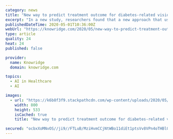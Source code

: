```yaml
---
category: news
title: "New way to predict treatment outcome for diabetes-related vision loss"
excerpt: "In a new study, researchers found that a new approach that uses artificial intelligence (AI) to analyze retinal images could one day help doctors select the best treatment for patients with vision loss from diabetic macular edema."
publishedDateTime: 2020-05-01T10:36:00Z
webUrl: "https://knowridge.com/2020/05/new-way-to-predict-treatment-outcome-for-diabetes-related-vision-loss/"
type: article
quality: 24
heat: 24
published: false

provider:
  name: Knowridge
  domain: knowridge.com

topics:
  - AI in Healthcare
  - AI

images:
  - url: "https://k6b8f3f9.stackpathcdn.com/wp-content/uploads/2020/05/New-way-to-predict-treatment-outcome-for-diabetes-related-vision-loss-.jpg"
    width: 800
    height: 533
    isCached: true
    title: "New way to predict treatment outcome for diabetes-related vision loss"

secured: "ocbxXoMNvOS//ji9//FTLuB/MziHvmCCjNtWBo11diEt1ptsVv8VPn4oTHBlOruUN99zb8rDYK+nUc9LOD9w+H0xuNCVSix0brtNKOsNS/5maUkP2UVEznmKN4O2e4QALx8CXIy4h3lsn7EylUKdXEm1Hp0ZA/3hewynfZgi3Sq6v64bFsOU+d8IloXLux5tohS2ciq2YiZgUeYnpiSanZFDeUJGP2ZjXH3TFKoOr73N2jsQ+glfW2mAfOWAMjM2HqV6JoNf76YowdJ0t0GlfMcPNWMV/s/frCH2vYq2wPOMdObkawGQUl3Jt2VR9u9yczND+HiejQITy3kcOhgTNzZsYdb3jZ/hCyq34OwqZtF5S0hiQtpd+KZe0uhGcAyj4YaM+ng78vrcgsww6Zper9njqWp0nY+VjZ0P88ZuIaWIHBifFNkA56q6c010e6eOoWUpiDtn45m+hC31jGboPOD0Hn/RHgrO11cSuPTPKdI=;xsvegfVDwPl8VUWKm7ZG4A=="
---
```


